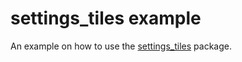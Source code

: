 # settings_tiles example

An example on how to use the [settings_tiles](https://pub.dev/packages/settings_tiles) package.
